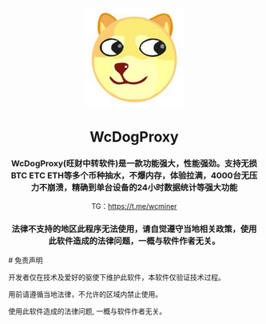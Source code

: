 <div id="top"></div>

<!-- PROJECT LOGO -->
<div align="center">

<img src="https://raw.githubusercontent.com/Autbam/WcDogProxy/main/main/image/logo.jpg" alt="Logo" width="200" height="200">

# WcDogProxy
  <p align="center">
    <h3>WcDogProxy(旺财中转软件)是一款功能强大，性能强劲。支持无损BTC ETC ETH等多个币种抽水，不爆内存，体验拉满，4000台无压力不崩溃，精确到单台设备的24小时数据统计等强大功能</h3>
    TG：<a href="https://t.me/wcminer">https://t.me/wcminer</a>
    <h3>法律不支持的地区此程序无法使用，请自觉遵守当地相关政策，使用此软件造成的法律问题，一概与软件作者无关。</h3>
  </p>
</div>
# 免责声明
<p id="flsm">
开发者仅在技术及爱好的驱使下维护此软件，本软件仅验证技术过程。

用前请遵循当地法律，不允许的区域内禁止使用。

使用此软件造成的法律问题, 一概与软件作者无关。
</p>
